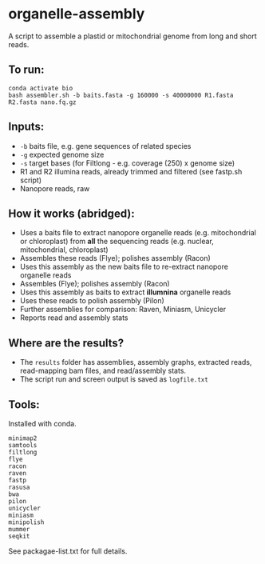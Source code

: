 # organelle-assembly

A script to assemble a plastid or mitochondrial genome from long and short reads. 

## To run:

```
conda activate bio
bash assembler.sh -b baits.fasta -g 160000 -s 40000000 R1.fasta R2.fasta nano.fq.gz
```

## Inputs:

* `-b` baits file, e.g. gene sequences of related species
* `-g` expected genome size 
* `-s` target bases (for Filtlong - e.g. coverage (250) x genome size)
* R1 and R2 illumina reads, already trimmed and filtered (see fastp.sh script)
* Nanopore reads, raw

## How it works (abridged):

* Uses a baits file to extract nanopore organelle reads (e.g. mitochondrial or chloroplast) from **all** the sequencing reads (e.g. nuclear, mitochondrial, chloroplast)
* Assembles these reads (Flye); polishes assembly (Racon)
* Uses this assembly as the new baits file to re-extract nanopore organelle reads
* Assembles (Flye); polishes assembly (Racon)
* Uses this assembly as baits to extract **illumnina** organelle reads
* Uses these reads to polish assembly (Pilon)
* Further assemblies for comparison: Raven, Miniasm, Unicycler
* Reports read and assembly stats

## Where are the results?

* The `results` folder has assemblies, assembly graphs, extracted reads, read-mapping bam files, and read/assembly stats.
* The script run and screen output is saved as `logfile.txt`

## Tools:

Installed with conda.

```
minimap2
samtools
filtlong
flye
racon
raven
fastp
rasusa
bwa
pilon
unicycler
miniasm
minipolish
mummer
seqkit
```

See packagae-list.txt for full details. 







